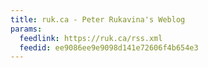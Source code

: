 ```yaml
---
title: ruk.ca - Peter Rukavina's Weblog
params:
  feedlink: https://ruk.ca/rss.xml
  feedid: ee9086ee9e9098d141e72606f4b654e3
---
```

